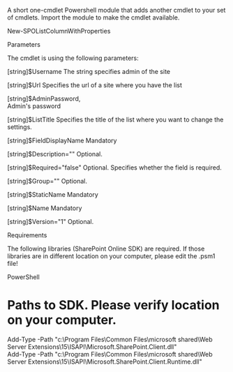 A short one-cmdlet Powershell module that adds another cmdlet to your set of cmdlets. Import the module to make the cmdlet available.

 

New-SPOListColumnWithProperties

 

 

 

Parameters

The cmdlet is using the following parameters:

 [string]$Username
The string specifies admin of the site

[string]$Url
Specifies the url of a site where you have the list

[string]$AdminPassword,       
Admin's password

[string]$ListTitle
Specifies the title of the list where you want to change the settings.

[string]$FieldDisplayName
Mandatory

[string]$Description=""
Optional.

[string]$Required="false"
Optional. Specifies whether the field is required.

[string]$Group=""
Optional.

[string]$StaticName
Mandatory

[string]$Name
Mandatory

[string]$Version="1"
Optional.

 

 

 

 

 

 

Requirements

The following libraries (SharePoint Online SDK) are required. If those libraries are in different location on your computer, please edit the .psm1 file!

 

 

PowerShell
# Paths to SDK. Please verify location on your computer.    
Add-Type -Path "c:\Program Files\Common Files\microsoft shared\Web Server Extensions\15\ISAPI\Microsoft.SharePoint.Client.dll"     
Add-Type -Path "c:\Program Files\Common Files\microsoft shared\Web Server Extensions\15\ISAPI\Microsoft.SharePoint.Client.Runtime.dll"  
 
 

